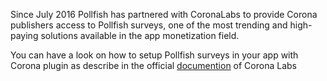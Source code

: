 Since July 2016 Pollfish has partnered with CoronaLabs to provide Corona publishers access to Pollfish surveys, one of the most trending and high-paying solutions available in the app monetization field.

You can have a look on how to setup Pollfish surveys in your app with Corona plugin as describe in the official [documention](https://docs.coronalabs.com/plugin/pollfish/index.html) of Corona Labs
